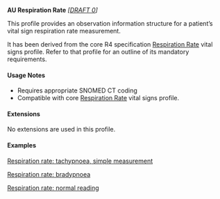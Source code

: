 **AU Respiration Rate** *[[DRAFT 0](guidance.html)]*

This profile provides an observation information structure for a patient’s vital sign respiration rate measurement.

It has been derived from the core R4 specification [Respiration Rate](http://hl7.org/fhir/StructureDefinition/resprate) vital signs profile. 
Refer to that profile for an outline of its mandatory requirements.


#### Usage Notes
* Requires appropriate SNOMED CT coding
* Compatible with core [Respiration Rate](http://hl7.org/fhir/StructureDefinition/resprate) vital signs profile.


#### Extensions

No extensions are used in this profile.


#### Examples

[Respiration rate: tachypnoea, simple measurement](Observation-resprate-example0.html)

[Respiration rate: bradypnoea](Observation-resprate-example1.html)

[Respiration rate: normal reading](Observation-resprate-example2.html)

